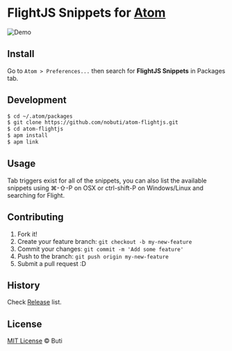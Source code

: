 # FlightJS Snippets for [Atom](http://atom.io)
![Demo](https://cloud.githubusercontent.com/assets/398893/3528118/f07c2072-078b-11e4-93e9-ccb1339824e6.gif)

## Install

Go to `Atom > Preferences...` then search for **FlightJS Snippets** in Packages tab.

## Development

```sh
$ cd ~/.atom/packages
$ git clone https://github.com/nobuti/atom-flightjs.git
$ cd atom-flightjs
$ apm install
$ apm link
```

## Usage

Tab triggers exist for all of the snippets, you can also list the available snippets using ⌘-⇧-P on OSX or ctrl-shift-P on Windows/Linux and searching for Flight.


## Contributing

1. Fork it!
2. Create your feature branch: `git checkout -b my-new-feature`
3. Commit your changes: `git commit -m 'Add some feature'`
4. Push to the branch: `git push origin my-new-feature`
5. Submit a pull request :D

## History

Check [Release](https://github.com/nobuti/flightjs/releases) list.

## License

[MIT License](https://opensource.org/licenses/MIT) © Buti

